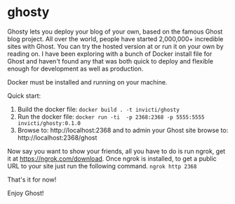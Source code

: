 # ghosty
Ghosty lets you deploy your blog of your own, based on the famous Ghost blog project.
All over the world, people have started 2,000,000+ incredible sites with Ghost.
You can try the hosted version at or run it on your own by reading on.
I have been exploring with a bunch of Docker install file for Ghost and haven't found any that was both quick to deploy and flexible enough for development as well as production.

Docker must be installed and running on your machine.

Quick start:

1) Build the docker file: `docker build . -t invicti/ghosty `
2) Run the docker file: `docker run -ti  -p 2368:2368 -p 5555:5555 invicti/ghosty:0.1.0`
4) Browse to: http://localhost:2368 and to admin your Ghost site browse to: http://localhost:2368/ghost

Now say you want to show your friends, all you have to do is run ngrok, get it at https://ngrok.com/download.
Once ngrok is installed, to get a public URL to your site just run the following command.
`ngrok http 2368`

That's it for now!

Enjoy Ghost!
